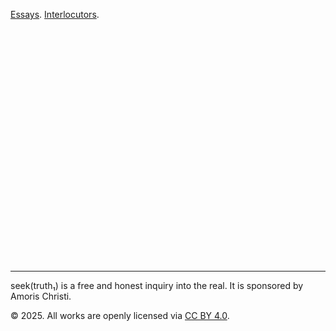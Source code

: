 [Essays](./essays.html).
[Interlocutors](./interlocutors.html).

<br><br><br><br><br><br><br><br><br><br><br><br><br><br><br><br><br><br><br><br><br><br>
* * *
seek(truth₁) is a free and honest inquiry into the real. It is sponsored by Amoris Christi.

© 2025. All works are openly licensed via [CC BY 4.0](http://creativecommons.org/licenses/by/4.0/).
